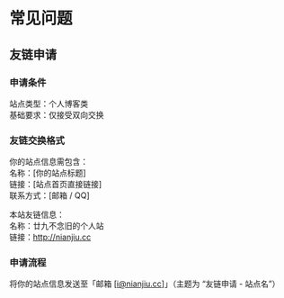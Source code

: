 # 常见问题
## 友链申请
### 申请条件
站点类型：个人博客类<br>
基础要求：仅接受双向交换
### 友链交换格式
你的站点信息需包含：<br>
名称：[你的站点标题]<br>
链接：[站点首页直接链接]<br>
联系方式：[邮箱 / QQ]<br>

本站友链信息：<br>
名称：廿九不念旧的个人站<br>
链接：http://nianjiu.cc
### 申请流程

将你的站点信息发送至「邮箱 [i@nianjiu.cc]」（主题为 “友链申请 - 站点名”）
